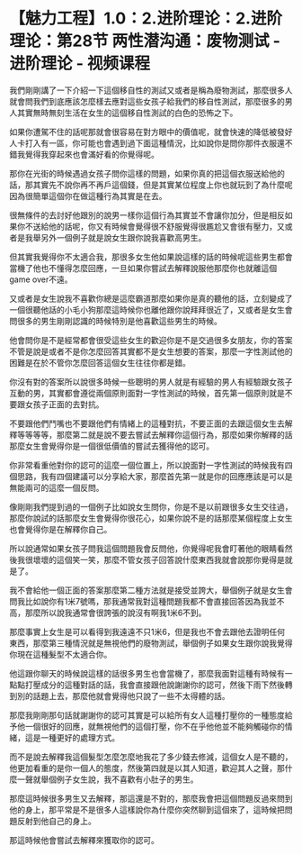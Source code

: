 # 【魅力工程】1.0：2.进阶理论：2.进阶理论：第28节 两性潜沟通：废物测试 - 进阶理论 - 视频课程

我們剛剛講了一下介紹一下這個移自性的測試又或者是稱為廢物測試，那麼很多人就會問我們到底應該怎麼樣去應對這些女孩子給我們的移自性測試，那麼很多的男人其實無時無刻生活在女生的這個移自性測試的白色的恐怖之下。

如果你遭駕不住的話呢那就會很容易在對方眼中的價值呢，就會快速的降低被發好人卡打入有一區，你可能也會遇到過下面這種情況，比如說你是問你那件衣服還不錯我覺得我穿起來也會滿好看的你覺得呢。

那你在光街的時候遇過女孩子問你這樣的問題，如果你真的把這個衣服送給他的話，那其實先不說你再不再戶這個錢，但是其實某位程度上你也就玩到了為什麼呢因為很簡單這個你在做這種行為其實是在去。

很無條件的去討好他跟別的說男一樣你這個行為其實並不會讓你加分，但是相反如果你不送給他的話呢，你又有時候會覺得很不舒服覺得很尷尬又會很有壓力，又或者是我舉另外一個例子就是說女生跟你說我喜歡高男生。

但其實我覺得你不太適合我，那很多女生他如果說這樣的話的時候呢這些男生都會當機了他也不懂得怎麼回應，一旦如果你嘗試去解釋說服他那麼你也就離這個game over不遠。

又或者是女生說我不喜歡你總是這麼霸道那麼如果你是真的聽他的話，立刻變成了一個很聽他話的小毛小狗那麼這時候你也離他跟你說拜拜很近了，又或者是女生會問很多的男生剛剛認識的時候特別是他喜歡這些男生的時候。

他會問你是不是經常都會很受這些女生的歡迎你是不是交過很多女朋友，你的答案不管是說是或者不是你怎麼回答其實都不是女生想要的答案，那麼一字性測試他的困難是在於不管你怎麼回答這個女生往往你都是錯。

你沒有對的答案所以說很多時候一些聰明的男人就是有經驗的男人有經驗跟女孩子互動的男，其實都會遵從兩個原則面對一字性測試的時候，首先第一個原則就是不要跟女孩子正面的去對抗。

不要跟他們鬥嘴也不要跟他們有情緒上的這種對抗，不要正面的去跟這個女生去解釋等等等等，那麼第二就是說不要去嘗試去解釋你這個行為，那麼如果你解釋的話那麼女生會覺得你是一個很低價值的嘗試去獲得他的認可。

你非常看重他對你的認可的這麼一個位置上，所以說面對一字性測試的時候我有四個思路，我有四個建議可以分享給大家，那麼首先第一就是你的回應應該是可以是無能兩可的這麼一個反問。

像剛剛我們提到過的一個例子比如說女生問你，你是不是以前跟很多女生交往過，那麼你說試的話那麼女生會覺得你很花心，如果你說不是的話那麼某個程度上女生也會覺得你是在解釋你自己。

所以說通常如果女孩子問我這個問題我會反問他，你覺得呢我會盯著他的眼睛看然後我很壞壞的這個笑一笑，那麼不管女孩子回答說什麼東西我就會說那你覺得是就是了。

我不會給他一個正面的答案那麼第二種方法就是接受並誇大，舉個例子就是女生會問我比如說你有1米7號嗎，那我通常我對這種問題我都不會直接回答因為我並不高，那麼所以說我通常會很誇張的說沒有啊我1米6不到。

那麼事實上女生是可以看得到我遠遠不只1米6，但是我也不會去跟他去證明任何東西，那麼第三種情況就是無視他們的廢物測試，舉個例子如果女生跟你說我覺得你現在這種髮型不太適合你。

他這跟你聊天的時候說這樣的話很多男生也會當機了，那麼我面對這種有時候有一點點打壓成分的這種對話的話，我會直接跟他說謝謝你的認可，然後下雨下然後轉到別的話題上去，那麼他就會覺得他只說了一些不太得體的話。

那麼我剛剛那句話就謝謝你的認可其實是可以給所有女人這種打壓你的一種態度給予他一個很好的回應，就無視他們的這個打壓，你不在乎他他並不能夠觸碰你的情緒，這是一種更好的處理方式。

而不是說去解釋我這個髮型怎麼怎麼地我花了多少錢去修減，這個女人是不聽的，他更加看重的是你一個人的態度，然後第四就是以其人知道，歡迎其人之聲，那什麼一聲就舉個例子女生說，我不喜歡有小肚子的男生。

那麼這時候很多男生又去解釋，那這還是不對的，那麼我會把這個問題反過來問到他的身上，那平常是不是很多人這樣說你為什麼你突然聊到這個來了，這時候把問題反射到他自己的身上。

那這時候他會嘗試去解釋來獲取你的認可。